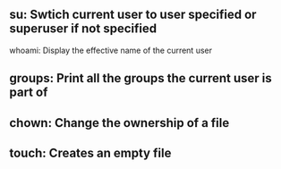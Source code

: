 ## su: Swtich current user to user specified or superuser if not specified
whoami: Display the effective name of the current user
## groups: Print all the groups the current user is part of
## chown: Change the ownership of a file
## touch: Creates an empty file

